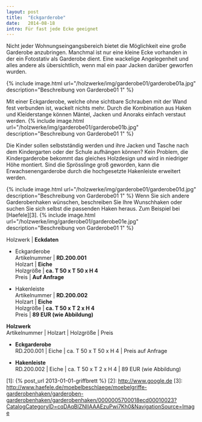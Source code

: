 ```yaml
---
layout: post
title:  "Eckgarderobe"
date:   2014-08-18
intro: Für fast jede Ecke geeignet
---
```


Nicht jeder Wohnungseingangsbereich bietet die Möglichkeit eine große Garderobe anzubringen.
Manchmal ist nur eine kleine Ecke vorhanden in der ein Fotostativ als Garderobe dient.
Eine wackelige Angelegenheit und alles andere als übersichtlich, 
wenn mal ein paar Jacken darüber geworfen wurden.

{% include image.html url="/holzwerke/img/garderobe01/garderobe01a.jpg" description="Beschreibung von Garderobe01 1" %}

Mit einer Eckgarderobe, welche ohne sichtbare Schrauben mit der Wand fest verbunden ist, 
wackelt nichts mehr.
Durch die Kombination aus Haken und Kleiderstange können Mäntel, Jacken und Anoraks einfach verstaut werden.
{% include image.html url="/holzwerke/img/garderobe01/garderobe01b.jpg" description="Beschreibung von Garderobe01 1" %}

Die Kinder sollen selbstständig werden und ihre Jacken und Tasche nach dem Kindergarten oder der Schule aufhängen können?
Kein Problem, die Kindergarderobe bekommt das gleiches Holzdesign und wird in niedriger Höhe montiert.
Sind die Sprösslinge groß geworden, 
kann die Erwachsenengarderobe durch die hochgesetzte Hakenleiste erweitert werden.

{% include image.html url="/holzwerke/img/garderobe01/garderobe01d.jpg" description="Beschreibung von Garderobe01 1" %}
Wenn Sie sich andere Garderobenhaken wünschen, 
beschreiben Sie Ihre Wunschhaken oder suchen Sie sich selbst die passenden Haken heraus. 
Zum Beispiel bei [Haefele][3]. 
{% include image.html url="/holzwerke/img/garderobe01/garderobe01e.jpg" description="Beschreibung von Garderobe01 1" %}


Holzwerk \| **Eckdaten** 

* Eckgarderobe    
	Artikelnummer \| 	**RD.200.001**   
	Holzart \| 			**Eiche**    
	Holzgröße \| 		**ca. T 50 x T 50 x H 4**    
	Preis \| 			**Auf Anfrage**

* Hakenleiste   
	Artikelnummer \| **RD.200.002**   
	Holzart \| **Eiche**  
	Holzgröße \| **ca. T 50 x T 2 x H 4**  
	Preis \| **89 EUR (wie Abbildung)**  


**Holzwerk**       
Artikelnummer \| Holzart \|   Holzgröße \| Preis

* **Eckgarderobe**       
	RD.200.001  \| 	Eiche \| ca. T 50 x T 50 x H 4 \| Preis auf Anfrage

* **Hakenleiste**   
	RD.200.002 \| Eiche \| ca. T 50 x T 2 x H 4  \| 89 EUR (wie Abbildung)	 

 [1]: {% post_url 2013-01-01-griffbrett %}
 [2]: http://www.google.de
 [3]: http://www.haefele.de/moebelbeschlaege/moebelgriffe-garderobenhaken/garderoben-garderobenhaken/garderobenhaken/0000005700018ecd00010023?CatalogCategoryID=cqDAqBlZNIIAAAEzuPwi7Kh0&NavigationSource=Image